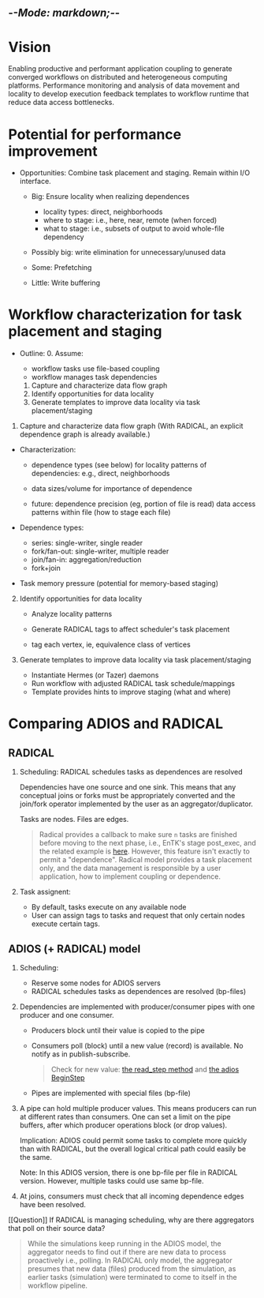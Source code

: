 -*-Mode: markdown;-*-
-----------------------------------------------------------------------------

Vision
=============================================================================

Enabling productive and performant application coupling to generate converged workflows on distributed and heterogeneous computing platforms. Performance monitoring and analysis of data movement and locality to develop execution feedback templates to workflow runtime that reduce data access bottlenecks.


Potential for performance improvement
=============================================================================

* Opportunities: Combine task placement and staging. Remain within I/O
  interface.

  - Big: Ensure locality when realizing dependences
    - locality types: direct, neighborhoods
    - where to stage: i.e., here, near, remote (when forced)
    - what to stage: i.e., subsets of output to avoid whole-file dependency

  - Possibly big: write elimination for unnecessary/unused data

  - Some: Prefetching
  
  - Little: Write buffering


Workflow characterization for task placement and staging
=============================================================================

* Outline:
  0. Assume:
    - workflow tasks use file-based coupling
    - workflow manages task dependencies

  1. Capture and characterize data flow graph
  2. Identify opportunities for data locality
  3. Generate templates to improve data locality via task placement/staging
  

1. Capture and characterize data flow graph
   (With RADICAL, an explicit dependence graph is already available.)

  - Characterization:
    - dependence types (see below) for locality patterns of
      dependencies: e.g., direct, neighborhoods

    - data sizes/volume for importance of dependence

    - future: 
      dependence precision (eg, portion of file is read)
      data access patterns within file (how to stage each file)


  - Dependence types:
    - series:       single-writer, single reader
    - fork/fan-out: single-writer, multiple reader
    - join/fan-in:  aggregation/reduction
    - fork+join

  - Task memory pressure (potential for memory-based staging)


2. Identify opportunities for data locality

   - Analyze locality patterns
   - Generate RADICAL tags to affect scheduler's task placement
   
   - tag each vertex, ie, equivalence class of vertices

3. Generate templates to improve data locality via task placement/staging

   - Instantiate Hermes (or Tazer) daemons
   - Run workflow with adjusted RADICAL task schedule/mappings
   - Template provides hints to improve staging (what and where)


Comparing ADIOS and RADICAL
=============================================================================

RADICAL
----------------------------------------

1. Scheduling: RADICAL schedules tasks as dependences are resolved

   Dependencies have one source and one sink. This means that any
   conceptual joins or forks must be appropriately converted and the
   join/fork operator implemented by the user as an
   aggregator/duplicator.
   
   Tasks are nodes. Files are edges.
   
   > Radical provides a callback to make sure `n` tasks are finished before moving to the next phase, i.e., EnTK's stage post_exec, and the related example is [here](https://radicalentk.readthedocs.io/en/stable/adv_examples/adapt_ta.html). However, this feature isn't exactly to permit a "dependence". Radical model provides a task placement only, and the data management is responsible by a user application, how to implement coupling or dependence.


2. Task assignent:
   - By default, tasks execute on any available node
   - User can assign tags to tasks and request that only certain nodes
     execute certain tags.


ADIOS (+ RADICAL) model
----------------------------------------

1. Scheduling:
   - Reserve some nodes for ADIOS servers
   - RADICAL schedules tasks as dependences are resolved (bp-files)

2. Dependencies are implemented with producer/consumer pipes with one
   producer and one consumer.

   - Producers block until their value is copied to the pipe

   - Consumers poll (block) until a new value (record) is available.
     No notify as in publish-subscribe.
     
     > Check for new value: [the read_step method](https://github.com/DeepDriveMD/DeepDriveMD-pipeline/blob/c0073303a824b66fe1d0b64a53ad76bfde223848/deepdrivemd/data/stream/adios_utils.py#L44) and [the adios BeginStep](https://adios2.readthedocs.io/en/latest/components/components.html?#beginstep)
     
   - Pipes are implemented with special files (bp-file)
  
3. A pipe can hold multiple producer values. This means producers can
   run at different rates than consumers. One can set a limit on the
   pipe buffers, after which producer operations block (or drop
   values).
   
   Implication: ADIOS could permit some tasks to complete more quickly
   than with RADICAL, but the overall logical critical path could
   easily be the same.
   
   Note: In this ADIOS version, there is one bp-file per file in
   RADICAL version. However, multiple tasks could use same bp-file.

4. At joins, consumers must check that all incoming dependence edges
   have been resolved.

[[Question]] If RADICAL is managing scheduling, why are there aggregators that poll on their source data?
> While the simulations keep running in the ADIOS model, the aggregator needs to find out if there are new data to process proactively i.e., polling. In RADICAL only model, the aggregator presumes that new data (files) produced from the simulation, as earlier tasks (simulation) were terminated to come to itself in the workflow pipeline. 
